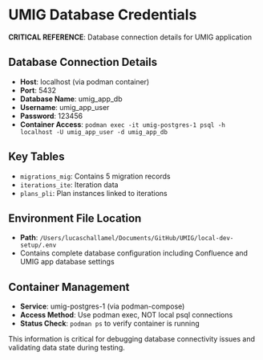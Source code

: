 # UMIG Database Credentials

**CRITICAL REFERENCE**: Database connection details for UMIG application

## Database Connection Details

- **Host**: localhost (via podman container)
- **Port**: 5432
- **Database Name**: umig_app_db
- **Username**: umig_app_user
- **Password**: 123456
- **Container Access**: `podman exec -it umig-postgres-1 psql -h localhost -U umig_app_user -d umig_app_db`

## Key Tables

- `migrations_mig`: Contains 5 migration records
- `iterations_ite`: Iteration data
- `plans_pli`: Plan instances linked to iterations

## Environment File Location

- **Path**: `/Users/lucaschallamel/Documents/GitHub/UMIG/local-dev-setup/.env`
- Contains complete database configuration including Confluence and UMIG app database settings

## Container Management

- **Service**: umig-postgres-1 (via podman-compose)
- **Access Method**: Use podman exec, NOT local psql connections
- **Status Check**: `podman ps` to verify container is running

This information is critical for debugging database connectivity issues and validating data state during testing.

